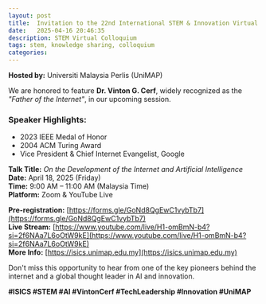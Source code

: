 ```yaml
---
layout: post
title:  Invitation to the 22nd International STEM & Innovation Virtual Colloquium Series (ISICS)
date:   2025-04-16 20:46:35
description: STEM Virtual Colloquium
tags: stem, knowledge sharing, colloquium
categories: 
---
```


**Hosted by:** Universiti Malaysia Perlis (UniMAP)

We are honored to feature **Dr. Vinton G. Cerf**, widely recognized as the *"Father of the Internet"*, in our upcoming session.

### Speaker Highlights:
- 2023 IEEE Medal of Honor  
- 2004 ACM Turing Award  
- Vice President & Chief Internet Evangelist, Google

**Talk Title:** *On the Development of the Internet and Artificial Intelligence*  
**Date:** April 18, 2025 (Friday)  
**Time:** 9:00 AM – 11:00 AM (Malaysia Time)  
**Platform:** Zoom & YouTube Live

**Pre-registration:** [https://forms.gle/GoNd8QgEwC1vybTb7](https://forms.gle/GoNd8QgEwC1vybTb7)  
**Live Stream:** [https://www.youtube.com/live/H1-omBmN-b4?si=2f6NAa7L6oOtW9kE](https://www.youtube.com/live/H1-omBmN-b4?si=2f6NAa7L6oOtW9kE)  
**More Info:** [https://isics.unimap.edu.my](https://isics.unimap.edu.my)

Don't miss this opportunity to hear from one of the key pioneers behind the internet and a global thought leader in AI and innovation.

**#ISICS #STEM #AI #VintonCerf #TechLeadership #Innovation #UniMAP**
